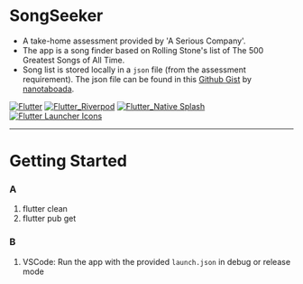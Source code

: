 # SongSeeker

- A take-home assessment provided by 'A Serious Company'.
- The app is a song finder based on Rolling Stone's list of The 500 Greatest Songs of All Time.
- Song list is stored locally in a `json` file (from the assessment requirement). The json file can be found in this [Github Gist](https://gist.github.com/nanotaboada/a90ce99a9bc8ca3c63c0f1dfeb41d41d) by  [nanotaboada](https://gist.github.com/nanotaboada).

[![Flutter](https://img.shields.io/badge/Flutter_3.13.6-02569B?style=for-the-badge&logo=flutter&logoColor=white)]([https://docs.flutter.dev/get-started/install](https://docs.flutter.dev/release/archive))
[![Flutter_Riverpod](https://img.shields.io/badge/flutter_riverpod_2.4.3-navy?style=for-the-badge&logo=data%3Aimage%2Fpng%3Bbase64%2CiVBORw0KGgoAAAANSUhEUgAAAC4AAAAuCAMAAABgZ9sFAAAApVBMVEUAAAADXJ8BV5sqtvYqtvYBV5sBV5sqtvYqtvYBV5sqtvYiouMqtvYBV5sBV5sBV5sqtvYptfUBV5sqtvYBV5sqtvYBV5sBV5sqtvYEXaEBV5sqtvYqtvYqtvYBV5sZj9EqtvYBV5sqtvYBV5sqtvYBV5sqtvYBV5sBV5sqtvYqtvYZj9ErufkqtvYAVZkqtvYqtvYBV5sBV5sqtvYZj9EDXKADXaAMlqmQAAAAMnRSTlMABPfnUnZpGPLyaQnQh4FWEu%2Fv13o9NQ738uTe2tXUzsTBsaqlnJiSi4p%2BaVJGRTAnH9DqXfwAAADDSURBVEjH7dPJDoIwFEDRV1BA5hnneZ4t6v9%2Fmo0xaUKh6Vu4467P9kLbH3PCMDRZarozd113kowTW0nr5S%2FLxmju5Vr0cs2LThhdPgcGRr9oz8BoyjxCfz1BaOYDhGbtUJruUZp6FZ3JtMjN40iiqQ%2FV7gdd1JyL3bZRg6Yp1ESytVWrtaDhusuyX6O7pHHT8%2Bwt0WLXGKOBbAQtLR8KWpqP0vCYClqagdJQLLhWKdAwGpwV1yrlMUYD8VICiAoCbZg%2BcGJiNowueP8AAAAASUVORK5CYII%3D)](https://pub.dev/packages/flutter_riverpod)
[![Flutter_Native Splash](https://img.shields.io/badge/flutter_native_splash_2.3.3-navy?style=for-the-badge&logo=data%3Aimage%2Fpng%3Bbase64%2CiVBORw0KGgoAAAANSUhEUgAAAC4AAAAuCAMAAABgZ9sFAAAApVBMVEUAAAADXJ8BV5sqtvYqtvYBV5sBV5sqtvYqtvYBV5sqtvYiouMqtvYBV5sBV5sBV5sqtvYptfUBV5sqtvYBV5sqtvYBV5sBV5sqtvYEXaEBV5sqtvYqtvYqtvYBV5sZj9EqtvYBV5sqtvYBV5sqtvYBV5sqtvYBV5sBV5sqtvYqtvYZj9ErufkqtvYAVZkqtvYqtvYBV5sBV5sqtvYZj9EDXKADXaAMlqmQAAAAMnRSTlMABPfnUnZpGPLyaQnQh4FWEu%2Fv13o9NQ738uTe2tXUzsTBsaqlnJiSi4p%2BaVJGRTAnH9DqXfwAAADDSURBVEjH7dPJDoIwFEDRV1BA5hnneZ4t6v9%2Fmo0xaUKh6Vu4467P9kLbH3PCMDRZarozd113kowTW0nr5S%2FLxmju5Vr0cs2LThhdPgcGRr9oz8BoyjxCfz1BaOYDhGbtUJruUZp6FZ3JtMjN40iiqQ%2FV7gdd1JyL3bZRg6Yp1ESytVWrtaDhusuyX6O7pHHT8%2Bwt0WLXGKOBbAQtLR8KWpqP0vCYClqagdJQLLhWKdAwGpwV1yrlMUYD8VICiAoCbZg%2BcGJiNowueP8AAAAASUVORK5CYII%3D)](https://pub.dev/packages/flutter_native_splash)
[![Flutter Launcher Icons](https://img.shields.io/badge/flutter_launcher_icons_0.13.1-navy?style=for-the-badge&logo=data%3Aimage%2Fpng%3Bbase64%2CiVBORw0KGgoAAAANSUhEUgAAAC4AAAAuCAMAAABgZ9sFAAAApVBMVEUAAAADXJ8BV5sqtvYqtvYBV5sBV5sqtvYqtvYBV5sqtvYiouMqtvYBV5sBV5sBV5sqtvYptfUBV5sqtvYBV5sqtvYBV5sBV5sqtvYEXaEBV5sqtvYqtvYqtvYBV5sZj9EqtvYBV5sqtvYBV5sqtvYBV5sqtvYBV5sBV5sqtvYqtvYZj9ErufkqtvYAVZkqtvYqtvYBV5sBV5sqtvYZj9EDXKADXaAMlqmQAAAAMnRSTlMABPfnUnZpGPLyaQnQh4FWEu%2Fv13o9NQ738uTe2tXUzsTBsaqlnJiSi4p%2BaVJGRTAnH9DqXfwAAADDSURBVEjH7dPJDoIwFEDRV1BA5hnneZ4t6v9%2Fmo0xaUKh6Vu4467P9kLbH3PCMDRZarozd113kowTW0nr5S%2FLxmju5Vr0cs2LThhdPgcGRr9oz8BoyjxCfz1BaOYDhGbtUJruUZp6FZ3JtMjN40iiqQ%2FV7gdd1JyL3bZRg6Yp1ESytVWrtaDhusuyX6O7pHHT8%2Bwt0WLXGKOBbAQtLR8KWpqP0vCYClqagdJQLLhWKdAwGpwV1yrlMUYD8VICiAoCbZg%2BcGJiNowueP8AAAAASUVORK5CYII%3D)](https://pub.dev/packages/flutter_launcher_icons)

***
# Getting Started

### A
1. flutter clean
2. flutter pub get

### B
1. VSCode: Run the app with the provided `launch.json` in debug or release mode

